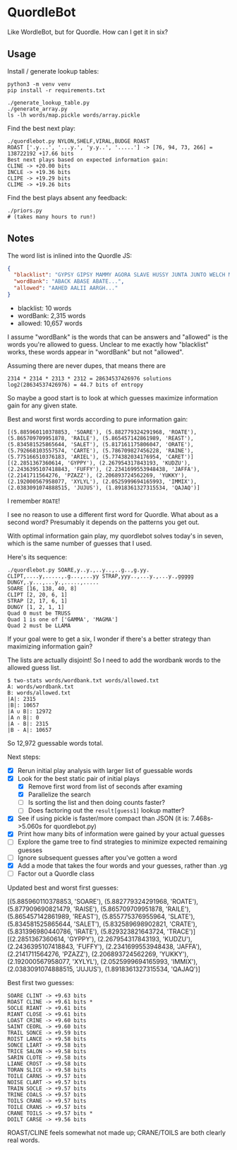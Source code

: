 # QuordleBot

Like WordleBot, but for Quordle. How can I get it in six?

## Usage

Install / generate lookup tables:

    python3 -m venv venv
    pip install -r requirements.txt

    ./generate_lookup_table.py
    ./generate_array.py
    ls -lh words/map.pickle words/array.pickle

Find the best next play:

    ./quordlebot.py NYLON,SHELF,VIRAL,BUDGE ROAST
    ROAST ['.y...', '...y.', 'y.y..', '.....'] -> [76, 94, 73, 266] = 138722192 +17.66 bits
    Best next plays based on expected information gain:
    CLINE -> +20.00 bits
    INCLE -> +19.36 bits
    CLIPE -> +19.29 bits
    CLIME -> +19.26 bits

Find the best plays absent any feedback:

    ./priors.py
    # (takes many hours to run!)

## Notes

The word list is inlined into the Quordle JS:

```json
{
  "blacklist": "GYPSY GIPSY MAMMY AGORA SLAVE HUSSY JUNTA JUNTO WELCH MORON",
  "wordBank": "ABACK ABASE ABATE...",
  "allowed": "AAHED AALII AARGH..."
}
```

- blacklist: 10 words
- wordBank: 2,315 words
- allowed: 10,657 words

I assume "wordBank" is the words that can be answers and "allowed" is the words you're allowed to guess. Unclear to me exactly how "blacklist" works, these words appear in "wordBank" but not "allowed".

Assuming there are never dupes, that means there are

    2314 * 2314 * 2313 * 2312 = 28634537426976 solutions
    log2(28634537426976) = 44.7 bits of entropy

So maybe a good start is to look at which guesses maximize information gain for any given state.

Best and worst first words according to pure information gain:

```
[(5.885960110378853, 'SOARE'), (5.882779324291968, 'ROATE'), (5.865709709951878, 'RAILE'), (5.865457142861989, 'REAST'), (5.834581525865644, 'SALET'), (5.817161175806047, 'ORATE'), (5.792668103557574, 'CARTE'), (5.786709827456228, 'RAINE'), (5.775166510376183, 'ARIEL'), (5.774382034176954, 'CARET')]
[(2.2851367360614, 'GYPPY'), (2.267954317843193, 'KUDZU'), (2.2436395107418843, 'FUFFY'), (2.2341699553948438, 'JAFFA'), (2.2141711564276, 'PZAZZ'), (2.206893724562269, 'YUKKY'), (2.192000567958077, 'XYLYL'), (2.0525999694165993, 'IMMIX'), (2.0383091074888515, 'JUJUS'), (1.8918361327315534, 'QAJAQ')]
```

I remember `ROATE`!

I see no reason to use a different first word for Quordle. What about as a second word? Presumably it depends on the patterns you get out.

With optimal information gain play, my quordlebot solves today's in seven, which is the same number of guesses that I used.

Here's its sequence:

    ./quordlebot.py SOARE,y..y.,..y..,..g..,g.yy. CLIPT,....y,.....,.g...,...yy STRAP,yyy..,...y.,...y.,ggggg DUNGY,.y...,...y.,.....,.....
    SOARE [16, 138, 40, 8]
    CLIPT [2, 20, 6, 1]
    STRAP [2, 17, 6, 1]
    DUNGY [1, 2, 1, 1]
    Quad 0 must be TRUSS
    Quad 1 is one of ['GAMMA', 'MAGMA']
    Quad 2 must be LLAMA

If your goal were to get a six, I wonder if there's a better strategy than maximizing information gain?

The lists are actually disjoint! So I need to add the wordbank words to the allowed guess list.

    $ two-stats words/wordbank.txt words/allowed.txt
    A: words/wordbank.txt
    B: words/allowed.txt
    |A|: 2315
    |B|: 10657
    |A ∪ B|: 12972
    |A ∩ B|: 0
    |A - B|: 2315
    |B - A|: 10657

So 12,972 guessable words total.

Next steps:

- [x] Rerun initial play analysis with larger list of guessable words
- [x] Look for the best static pair of initial plays
  - [x] Remove first word from list of seconds after examing
  - [x] Parallelize the search
  - [ ] Is sorting the list and then doing counts faster?
  - [ ] Does factoring out the `result[guess1]` lookup matter?
- [x] See if using pickle is faster/more compact than JSON (it is: 7.468s->5.060s for quordlebot.py)
- [x] Print how many bits of information were gained by your actual guesses
- [ ] Explore the game tree to find strategies to minimize expected remaining guesses
- [ ] Ignore subsequent guesses after you've gotten a word
- [x] Add a mode that takes the four words and your guesses, rather than .yg
- [ ] Factor out a Quordle class

Updated best and worst first guesses:

[(5.885960110378853, 'SOARE'), (5.882779324291968, 'ROATE'), (5.877909690821479, 'RAISE'), (5.865709709951878, 'RAILE'), (5.865457142861989, 'REAST'), (5.855775376955964, 'SLATE'), (5.834581525865644, 'SALET'), (5.832589698902821, 'CRATE'), (5.831396980440786, 'IRATE'), (5.829323821643724, 'TRACE')]
[(2.2851367360614, 'GYPPY'), (2.267954317843193, 'KUDZU'), (2.2436395107418843, 'FUFFY'), (2.2341699553948438, 'JAFFA'), (2.2141711564276, 'PZAZZ'), (2.206893724562269, 'YUKKY'), (2.192000567958077, 'XYLYL'), (2.0525999694165993, 'IMMIX'), (2.0383091074888515, 'JUJUS'), (1.8918361327315534, 'QAJAQ')]

Best first two guesses:

    SOARE CLINT -> +9.63 bits
    ROAST CLINE -> +9.61 bits *
    SOCLE RIANT -> +9.61 bits
    RIANT CLOSE -> +9.61 bits
    LOAST CRINE -> +9.60 bits
    SAINT CEORL -> +9.60 bits
    TRAIL SONCE -> +9.59 bits
    ROIST LANCE -> +9.58 bits
    SONCE LIART -> +9.58 bits
    TRICE SALON -> +9.58 bits
    SARIN CLOTE -> +9.58 bits
    LIANE CROST -> +9.58 bits
    TORAN SLICE -> +9.58 bits
    TOILE CARNS -> +9.57 bits
    NOISE CLART -> +9.57 bits
    TRAIN SOCLE -> +9.57 bits
    TRINE COALS -> +9.57 bits
    TOILS CRANE -> +9.57 bits
    TOILE CRANS -> +9.57 bits
    CRANE TOILS -> +9.57 bits *
    DOILT CARSE -> +9.56 bits

ROAST/CLINE feels somewhat not made up; CRANE/TOILS are both clearly real words.
